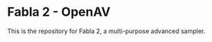 Fabla 2 - OpenAV
================

This is the repository for Fabla 2, a multi-purpose advanced sampler.

